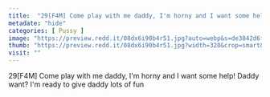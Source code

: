 ```yaml
---
title:  "29[F4M] Come play with me daddy, I'm horny and I want some help! Daddy want? I'm ready to give daddy lots of fun"
metadate: "hide"
categories: [ Pussy ]
image: "https://preview.redd.it/08dx6i90b4r51.jpg?auto=webp&s=de3842d6f18b127393cbbe9ffc7e42ce3af49135"
thumb: "https://preview.redd.it/08dx6i90b4r51.jpg?width=320&crop=smart&auto=webp&s=b20607c87fb40ca8e0a7ddcd37a2c0337c39d16a"
visit: ""
---
```

29[F4M] Come play with me daddy, I'm horny and I want some help! Daddy want? I'm ready to give daddy lots of fun
